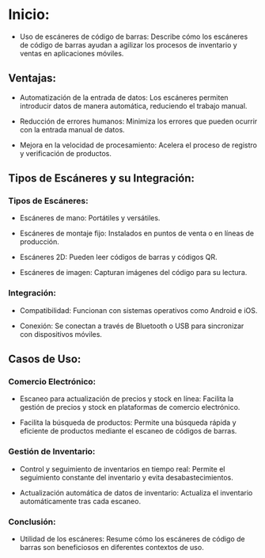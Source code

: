 # Inicio:

* Uso de escáneres de código de barras: Describe cómo los escáneres de código de barras ayudan a agilizar los procesos de inventario y ventas en aplicaciones móviles.

## Ventajas:

* Automatización de la entrada de datos: Los escáneres permiten introducir datos de manera automática, reduciendo el trabajo manual.

* Reducción de errores humanos: Minimiza los errores que pueden ocurrir con la entrada manual de datos.

* Mejora en la velocidad de procesamiento: Acelera el proceso de registro y verificación de productos.

## Tipos de Escáneres y su Integración:

### Tipos de Escáneres:

* Escáneres de mano: Portátiles y versátiles.

* Escáneres de montaje fijo: Instalados en puntos de venta o en líneas de producción.

* Escáneres 2D: Pueden leer códigos de barras y códigos QR.

* Escáneres de imagen: Capturan imágenes del código para su lectura.

### Integración:

* Compatibilidad: Funcionan con sistemas operativos como Android e iOS.

* Conexión: Se conectan a través de Bluetooth o USB para sincronizar con dispositivos móviles.

## Casos de Uso:

### Comercio Electrónico:

* Escaneo para actualización de precios y stock en línea: Facilita la gestión de precios y stock en plataformas de comercio electrónico.

* Facilita la búsqueda de productos: Permite una búsqueda rápida y eficiente de productos mediante el escaneo de códigos de barras.

### Gestión de Inventario:

* Control y seguimiento de inventarios en tiempo real: Permite el seguimiento constante del inventario y evita desabastecimientos.

* Actualización automática de datos de inventario: Actualiza el inventario automáticamente tras cada escaneo.

### Conclusión:

* Utilidad de los escáneres: Resume cómo los escáneres de código de barras son beneficiosos en diferentes contextos de uso.